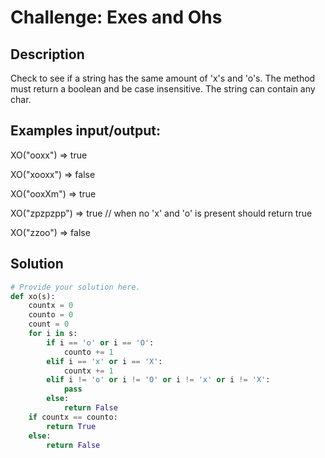 # Challenge: Exes and Ohs

## Description

Check to see if a string has the same amount of 'x's and 'o's. The method must return a boolean and be case insensitive. The string can contain any char.

## Examples input/output:

XO("ooxx") => true

XO("xooxx") => false

XO("ooxXm") => true

XO("zpzpzpp") => true // when no 'x' and 'o' is present should return true

XO("zzoo") => false

## Solution

```python
# Provide your solution here.
def xo(s):
    countx = 0
    counto = 0
    count = 0
    for i in s:
        if i == 'o' or i == 'O':
            counto += 1
        elif i == 'x' or i == 'X':
            countx += 1
        elif i != 'o' or i != 'O' or i != 'x' or i != 'X':
            pass
        else:
            return False
    if countx == counto:
        return True
    else:
        return False
        
